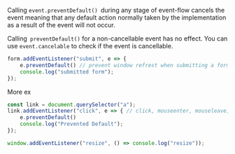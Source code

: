 Calling `event.preventDefault() `during any stage of event-flow cancels the event
meaning that any default action normally taken by the implementation as a result of the event will not occur.


Calling` preventDefault()` for a non-cancellable event has no effect.
You can use `event.cancelable` to check if the event is cancellable.

```js
form.addEventListener("submit", e => {
    e.preventDefault() // prevent window refrest when submitting a form
    console.log("submitted form");
});
```

More ex

```js
const link = document.querySelector("a");
link.addEventListener("click", e => { // click, mouseenter, mouseleave, mouseover, focus, blur
    e.preventDefault()
    console.log("Prevented Default");
});

window.addEventListener("resize", () => console.log("resize"));
```